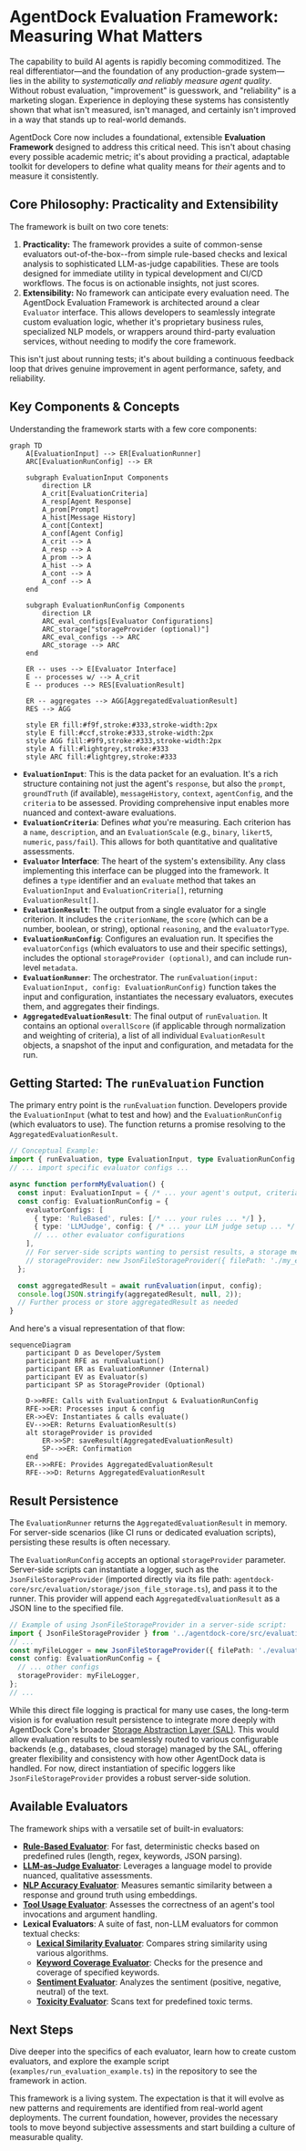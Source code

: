 # AgentDock Evaluation Framework: Measuring What Matters

The capability to build AI agents is rapidly becoming commoditized. The real differentiator—and the foundation of any production-grade system—lies in the ability to *systematically and reliably measure agent quality*. Without robust evaluation, "improvement" is guesswork, and "reliability" is a marketing slogan. Experience in deploying these systems has consistently shown that what isn't measured, isn't managed, and certainly isn't improved in a way that stands up to real-world demands.

AgentDock Core now includes a foundational, extensible **Evaluation Framework** designed to address this critical need. This isn't about chasing every possible academic metric; it's about providing a practical, adaptable toolkit for developers to define what quality means for *their* agents and to measure it consistently.

## Core Philosophy: Practicality and Extensibility

The framework is built on two core tenets:

1.  **Practicality:** The framework provides a suite of common-sense evaluators out-of-the-box--from simple rule-based checks and lexical analysis to sophisticated LLM-as-judge capabilities. These are tools designed for immediate utility in typical development and CI/CD workflows. The focus is on actionable insights, not just scores.
2.  **Extensibility:** No framework can anticipate every evaluation need. The AgentDock Evaluation Framework is architected around a clear `Evaluator` interface. This allows developers to seamlessly integrate custom evaluation logic, whether it's proprietary business rules, specialized NLP models, or wrappers around third-party evaluation services, without needing to modify the core framework.

This isn't just about running tests; it's about building a continuous feedback loop that drives genuine improvement in agent performance, safety, and reliability.

## Key Components & Concepts

Understanding the framework starts with a few core components:

```mermaid
graph TD
    A[EvaluationInput] --> ER[EvaluationRunner]
    ARC[EvaluationRunConfig] --> ER

    subgraph EvaluationInput Components
        direction LR
        A_crit[EvaluationCriteria]
        A_resp[Agent Response]
        A_prom[Prompt]
        A_hist[Message History]
        A_cont[Context]
        A_conf[Agent Config]
        A_crit --> A
        A_resp --> A
        A_prom --> A
        A_hist --> A
        A_cont --> A
        A_conf --> A
    end

    subgraph EvaluationRunConfig Components
        direction LR
        ARC_eval_configs[Evaluator Configurations]
        ARC_storage["storageProvider (optional)"]
        ARC_eval_configs --> ARC
        ARC_storage --> ARC
    end

    ER -- uses --> E[Evaluator Interface]
    E -- processes w/ --> A_crit
    E -- produces --> RES[EvaluationResult]
    
    ER -- aggregates --> AGG[AggregatedEvaluationResult]
    RES --> AGG

    style ER fill:#f9f,stroke:#333,stroke-width:2px
    style E fill:#ccf,stroke:#333,stroke-width:2px
    style AGG fill:#9f9,stroke:#333,stroke-width:2px
    style A fill:#lightgrey,stroke:#333
    style ARC fill:#lightgrey,stroke:#333
```

*   **`EvaluationInput`**: This is the data packet for an evaluation. It's a rich structure containing not just the agent's `response`, but also the `prompt`, `groundTruth` (if available), `messageHistory`, `context`, `agentConfig`, and the `criteria` to be assessed. Providing comprehensive input enables more nuanced and context-aware evaluations.
*   **`EvaluationCriteria`**: Defines *what* you're measuring. Each criterion has a `name`, `description`, and an `EvaluationScale` (e.g., `binary`, `likert5`, `numeric`, `pass/fail`). This allows for both quantitative and qualitative assessments.
*   **`Evaluator` Interface**: The heart of the system's extensibility. Any class implementing this interface can be plugged into the framework. It defines a `type` identifier and an `evaluate` method that takes an `EvaluationInput` and `EvaluationCriteria[]`, returning `EvaluationResult[]`.
*   **`EvaluationResult`**: The output from a single evaluator for a single criterion. It includes the `criterionName`, the `score` (which can be a number, boolean, or string), optional `reasoning`, and the `evaluatorType`.
*   **`EvaluationRunConfig`**: Configures an evaluation run. It specifies the `evaluatorConfigs` (which evaluators to use and their specific settings), includes the optional `storageProvider (optional)`, and can include run-level `metadata`.
*   **`EvaluationRunner`**: The orchestrator. The `runEvaluation(input: EvaluationInput, config: EvaluationRunConfig)` function takes the input and configuration, instantiates the necessary evaluators, executes them, and aggregates their findings.
*   **`AggregatedEvaluationResult`**: The final output of `runEvaluation`. It contains an optional `overallScore` (if applicable through normalization and weighting of criteria), a list of all individual `EvaluationResult` objects, a snapshot of the input and configuration, and metadata for the run.

## Getting Started: The `runEvaluation` Function

The primary entry point is the `runEvaluation` function. Developers provide the `EvaluationInput` (what to test and how) and the `EvaluationRunConfig` (which evaluators to use). The function returns a promise resolving to the `AggregatedEvaluationResult`.

```typescript
// Conceptual Example:
import { runEvaluation, type EvaluationInput, type EvaluationRunConfig } from 'agentdock-core';
// ... import specific evaluator configs ...

async function performMyEvaluation() {
  const input: EvaluationInput = { /* ... your agent's output, criteria, etc. ... */ };
  const config: EvaluationRunConfig = {
    evaluatorConfigs: [
      { type: 'RuleBased', rules: [/* ... your rules ... */] },
      { type: 'LLMJudge', config: { /* ... your LLM judge setup ... */ } },
      // ... other evaluator configurations
    ],
    // For server-side scripts wanting to persist results, a storage mechanism can be provided:
    // storageProvider: new JsonFileStorageProvider({ filePath: './my_eval_results.log' })
  };

  const aggregatedResult = await runEvaluation(input, config);
  console.log(JSON.stringify(aggregatedResult, null, 2));
  // Further process or store aggregatedResult as needed
}
```

And here's a visual representation of that flow:

```mermaid
sequenceDiagram
    participant D as Developer/System
    participant RFE as runEvaluation()
    participant ER as EvaluationRunner (Internal)
    participant EV as Evaluator(s)
    participant SP as StorageProvider (Optional)

    D->>RFE: Calls with EvaluationInput & EvaluationRunConfig
    RFE->>ER: Processes input & config
    ER->>EV: Instantiates & calls evaluate()
    EV-->>ER: Returns EvaluationResult(s)
    alt storageProvider is provided
        ER->>SP: saveResult(AggregatedEvaluationResult)
        SP-->>ER: Confirmation
    end
    ER-->>RFE: Provides AggregatedEvaluationResult
    RFE-->>D: Returns AggregatedEvaluationResult
```

## Result Persistence

The `EvaluationRunner` returns the `AggregatedEvaluationResult` in memory. For server-side scenarios (like CI runs or dedicated evaluation scripts), persisting these results is often necessary.

The `EvaluationRunConfig` accepts an optional `storageProvider` parameter. Server-side scripts can instantiate a logger, such as the `JsonFileStorageProvider` (imported directly via its file path: `agentdock-core/src/evaluation/storage/json_file_storage.ts`), and pass it to the runner. This provider will append each `AggregatedEvaluationResult` as a JSON line to the specified file.

```typescript
// Example of using JsonFileStorageProvider in a server-side script:
import { JsonFileStorageProvider } from '../agentdock-core/src/evaluation/storage/json_file_storage'; // Direct path import
// ...
const myFileLogger = new JsonFileStorageProvider({ filePath: './evaluation_run_output.jsonl' });
const config: EvaluationRunConfig = {
  // ... other configs
  storageProvider: myFileLogger,
};
// ...
```

While this direct file logging is practical for many use cases, the long-term vision is for evaluation result persistence to integrate more deeply with AgentDock Core's broader [Storage Abstraction Layer (SAL)](../storage/README.md). This would allow evaluation results to be seamlessly routed to various configurable backends (e.g., databases, cloud storage) managed by the SAL, offering greater flexibility and consistency with how other AgentDock data is handled. For now, direct instantiation of specific loggers like `JsonFileStorageProvider` provides a robust server-side solution.

## Available Evaluators

The framework ships with a versatile set of built-in evaluators:

*   [**Rule-Based Evaluator**](./evaluators/rule-based.md): For fast, deterministic checks based on predefined rules (length, regex, keywords, JSON parsing).
*   [**LLM-as-Judge Evaluator**](./evaluators/llm-judge.md): Leverages a language model to provide nuanced, qualitative assessments.
*   [**NLP Accuracy Evaluator**](./evaluators/nlp-accuracy.md): Measures semantic similarity between a response and ground truth using embeddings.
*   [**Tool Usage Evaluator**](./evaluators/tool-usage.md): Assesses the correctness of an agent's tool invocations and argument handling.
*   **Lexical Evaluators**: A suite of fast, non-LLM evaluators for common textual checks:
    *   [**Lexical Similarity Evaluator**](./evaluators/lexical-similarity.md): Compares string similarity using various algorithms.
    *   [**Keyword Coverage Evaluator**](./evaluators/keyword-coverage.md): Checks for the presence and coverage of specified keywords.
    *   [**Sentiment Evaluator**](./evaluators/sentiment.md): Analyzes the sentiment (positive, negative, neutral) of the text.
    *   [**Toxicity Evaluator**](./evaluators/toxicity.md): Scans text for predefined toxic terms.

## Next Steps

Dive deeper into the specifics of each evaluator, learn how to create custom evaluators, and explore the example script (`examples/run_evaluation_example.ts`) in the repository to see the framework in action.

This framework is a living system. The expectation is that it will evolve as new patterns and requirements are identified from real-world agent deployments. The current foundation, however, provides the necessary tools to move beyond subjective assessments and start building a culture of measurable quality. 